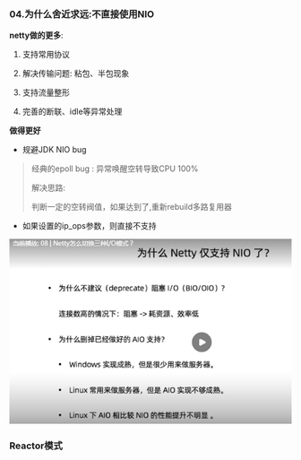 

### 04.为什么舍近求远:不直接使用NIO

**netty做的更多**:

1. 支持常用协议



2. 解决传输问题: 粘包、半包现象



3. 支持流量整形



4. 完善的断联、idle等异常处理



**做得更好**

- 规避JDK NIO bug

> 经典的epoll bug : 异常唤醒空转导致CPU 100%
>
> 解决思路:
>
> 判断一定的空转阀值，如果达到了,重新rebuild多路复用器

- 如果设置的ip_ops参数，则直接不支持



![image-20201119222736608](Netty源码剖析与实战.assets/image-20201119222736608.png)

### Reactor模式


